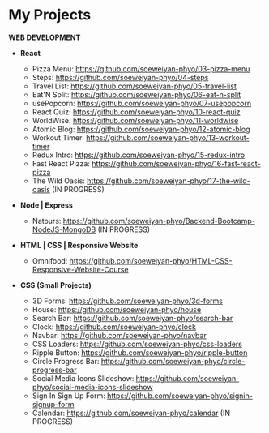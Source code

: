 <!--
**soeweiyan-phyo/soeweiyan-phyo** is a ✨ _special_ ✨ repository because its `README.md` (this file) appears on your GitHub profile.

Here are some ideas to get you started:

- 🔭 I’m currently working on ...
- 🌱 I’m currently learning ...
- 👯 I’m looking to collaborate on ...
- 🤔 I’m looking for help with ...
- 💬 Ask me about ...
- 📫 How to reach me: ...
- 😄 Pronouns: ...
- ⚡ Fun fact: ...
-->
# My Projects

**WEB DEVELOPMENT**
- **React**
  - Pizza Menu: https://github.com/soeweiyan-phyo/03-pizza-menu
  - Steps: https://github.com/soeweiyan-phyo/04-steps
  - Travel List: https://github.com/soeweiyan-phyo/05-travel-list
  - Eat'N Split: https://github.com/soeweiyan-phyo/06-eat-n-split
  - usePopcorn: https://github.com/soeweiyan-phyo/07-usepopcorn
  - React Quiz: https://github.com/soeweiyan-phyo/10-react-quiz
  - WorldWise: https://github.com/soeweiyan-phyo/11-worldwise
  - Atomic Blog: https://github.com/soeweiyan-phyo/12-atomic-blog
  - Workout Timer: https://github.com/soeweiyan-phyo/13-workout-timer
  - Redux Intro: https://github.com/soeweiyan-phyo/15-redux-intro
  - Fast React Pizza: https://github.com/soeweiyan-phyo/16-fast-react-pizza
  - The Wild Oasis: https://github.com/soeweiyan-phyo/17-the-wild-oasis (IN PROGRESS)

- **Node | Express**
  - Natours: https://github.com/soeweiyan-phyo/Backend-Bootcamp-NodeJS-MongoDB (IN PROGRESS)

- **HTML | CSS | Responsive Website**
  - Omnifood: https://github.com/soeweiyan-phyo/HTML-CSS-Responsive-Website-Course

- **CSS (Small Projects)**
  - 3D Forms: https://github.com/soeweiyan-phyo/3d-forms
  - House: https://github.com/soeweiyan-phyo/house
  - Search Bar: https://github.com/soeweiyan-phyo/search-bar
  - Clock: https://github.com/soeweiyan-phyo/clock
  - Navbar: https://github.com/soeweiyan-phyo/navbar
  - CSS Loaders: https://github.com/soeweiyan-phyo/css-loaders
  - Ripple Button: https://github.com/soeweiyan-phyo/ripple-button
  - Circle Progress Bar: https://github.com/soeweiyan-phyo/circle-progress-bar
  - Social Media Icons Slideshow: https://github.com/soeweiyan-phyo/social-media-icons-slideshow
  - Sign In Sign Up Form: https://github.com/soeweiyan-phyo/signin-signup-form
  - Calendar: https://github.com/soeweiyan-phyo/calendar (IN PROGRESS)
